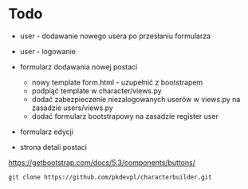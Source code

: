 # Todo

* user - dodawanie nowego usera po przesłaniu formularza
* user - logowanie


* formularz dodawania nowej postaci
  * nowy template form.html - uzupełnić z bootstrapem
  * podpiąć template w character/views.py
  * dodać zabezpieczenie niezalogowanych userów w views.py na zasadzie users/views.py
  * dodać formularz bootstrapowy na zasadzie register user
* formularz edycji
* strona detali postaci

https://getbootstrap.com/docs/5.3/components/buttons/

```shell
git clone https://github.com/pkdevpl/characterbuilder.git
```
